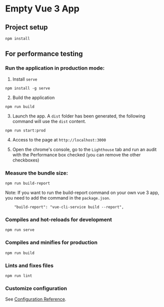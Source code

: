 # Empty Vue 3 App

## Project setup
```
npm install
```

## For performance testing 

### Run the application in production mode:

1) Install `serve` 
```
npm install -g serve
```

2) Build the application
```
npm run build
```

3) Launch the app. A `dist` folder has been generated, the following command will use the `dist` content.
```
npm run start:prod
```

4) Access to the page at `http://localhost:3000`

5) Open the chrome's console, go to the `Lighthouse` tab and run an audit with the Performance box checked (you can remove the other checkboxes)

### Measure the bundle size:

```
npm run build-report
```

Note: If you want to run the build-report command on your own vue 3 app, you need to add the command in the `package.json`.
```
    "build-report": "vue-cli-service build --report",
```

### Compiles and hot-reloads for development
```
npm run serve
```

### Compiles and minifies for production
```
npm run build
```

### Lints and fixes files
```
npm run lint
```

### Customize configuration
See [Configuration Reference](https://cli.vuejs.org/config/).